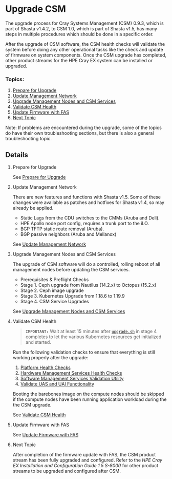 # Upgrade CSM

The upgrade process for Cray Systems Management (CSM) 0.9.3, which is part of Shasta v1.4.2,
to CSM 1.0, which is part of Shasta v1.5, has many steps in multiple procedures which should be done in a 
specific order.

After the upgrade of CSM software, the CSM health checks will validate the system before doing any other operational
tasks like the check and update of firmware on system components.  Once the CSM upgrade has completed, other 
product streams for the HPE Cray EX system can be installed or upgraded.

### Topics:

   1. [Prepare for Upgrade](#prepare_for_upgrade)
   1. [Update Management Network](#update_management_network)
   1. [Upgrade Management Nodes and CSM Services](#upgrade_management_nodes_csm_services)
   1. [Validate CSM Health](#validate_csm_health)
   1. [Update Firmware with FAS](#update_firmware_with_fas)
   1. [Next Topic](#next_topic)

Note: If problems are encountered during the upgrade, some of the topics do have their own troubleshooting
sections, but there is also a general troubleshooting topic.

## Details

<a name="prepare_for_upgrade"></a>
1. Prepare for Upgrade
      
   See [Prepare for Upgrade](prepare_for_upgrade.md)
<a name="update_management_network"></a>

1. Update Management Network 
      
   There are new features and functions with Shasta v1.5.  Some of these changes were available as patches and hotfixes
   for Shasta v1.4, so may already be applied.
   * Static Lags from the CDU switches to the CMMs (Aruba and Dell).
   * HPE Apollo node port config, requires a trunk port to the iLO.
   * BGP TFTP static route removal (Aruba).
   * BGP passive neighbors (Aruba and Mellanox)

   See [Update Management Network](update_management_network.md)
<a name="upgrade_management_nodes_csm_services"></a>

1. Upgrade Management Nodes and CSM Services
      
   The upgrade of CSM software will do a controlled, rolling reboot of all management nodes before updating the CSM services.
   * Prerequisites & Preflight Checks
   * Stage 1.  Ceph upgrade from Nautilus (14.2.x) to Octopus (15.2.x)
   * Stage 2. Ceph image upgrade
   * Stage 3. Kubernetes Upgrade from 1.18.6 to 1.19.9
   * Stage 4. CSM Service Upgrades

   See [Upgrade Management Nodes and CSM Services](1.0/README.md)
<a name="validate_csm_health"></a>

1. Validate CSM Health

   > **`IMPORTANT:`** Wait at least 15 minutes after 
   > [`upgrade.sh`](1.0/README.md#deploy-manifests) in stage 4 completes to let the various Kubernetes
   > resources get initialized and started.

   Run the following validation checks to ensure that everything is still working
   properly after the upgrade:

   1. [Platform Health Checks](../../operations/validate_csm_health.md#platform-health-checks)
   1. [Hardware Management Services Health Checks](../../operations/validate_csm_health.md#hms-health-checks)
   1. [Software Management Services Validation Utility](../../operations/validate_csm_health.md#sms-health-checks)
   1. [Validate UAS and UAI Functionality](../../operations/validate_csm_health.md#uas-uai-validate)

   Booting the barebones image on the compute nodes should be skipped if the compute nodes have been running
   application workload during the the CSM upgrade.
      
   See [Validate CSM Health](../operations/validate_csm_health.md)
<a name="update_firmware_with_fas"></a>

1. Update Firmware with FAS
      
   See [Update Firmware with FAS](../operations/update_firmware_with_fas.md)
<a name="next_topic"></a>

1. Next Topic

   After completion of the firmware update with FAS, the CSM product stream has been fully upgraded and
   configured.  Refer to the _HPE Cray EX Installation and Configuration Guide 1.5 S-8000_ for other product streams
   to be upgraded and configured after CSM.
